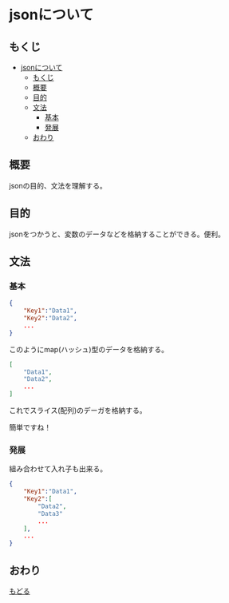 # jsonについて
## もくじ
<!-- TOC -->

- [jsonについて](#jsonについて)
    - [もくじ](#もくじ)
    - [概要](#概要)
    - [目的](#目的)
    - [文法](#文法)
        - [基本](#基本)
        - [発展](#発展)
    - [おわり](#おわり)

<!-- /TOC -->

## 概要
jsonの目的、文法を理解する。

## 目的
jsonをつかうと、変数のデータなどを格納することができる。便利。

## 文法
### 基本

```json
{
    "Key1":"Data1",
    "Key2":"Data2",
    ...
}
```

このようにmap(ハッシュ)型のデータを格納する。

```json
[
    "Data1",
    "Data2",
    ...
]
```

これでスライス(配列)のデーガを格納する。

簡単ですね！

### 発展

組み合わせて入れ子も出来る。

```json
{
    "Key1":"Data1",
    "Key2":[
        "Data2",
        "Data3"
        ...
    ],
    ...
}
```

## おわり

[もどる](../readme.md)